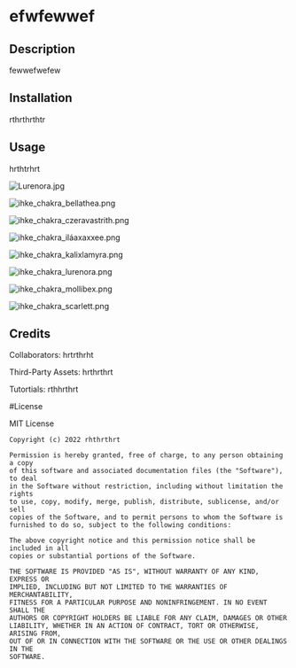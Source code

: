 # efwfewwef

## Description

fewwefwefew

## Installation

rthrthrthtr

## Usage

hrthtrhrt

![Lurenora.jpg](assets/images/Lurenora.jpg)

![ihke_chakra_bellathea.png](assets/images/ihke_chakra_bellathea.png)

![ihke_chakra_czeravastrith.png](assets/images/ihke_chakra_czeravastrith.png)

![ihke_chakra_iláaxaxxee.png](assets/images/ihke_chakra_iláaxaxxee.png)

![ihke_chakra_kalixlamyra.png](assets/images/ihke_chakra_kalixlamyra.png)

![ihke_chakra_lurenora.png](assets/images/ihke_chakra_lurenora.png)

![ihke_chakra_mollibex.png](assets/images/ihke_chakra_mollibex.png)

![ihke_chakra_scarlett.png](assets/images/ihke_chakra_scarlett.png)

## Credits

Collaborators: hrtrthrht

Third-Party Assets: hrthrthrt

Tutortials: rthhrthrt

#License

MIT License

    Copyright (c) 2022 rhthrthrt
    
    Permission is hereby granted, free of charge, to any person obtaining a copy
    of this software and associated documentation files (the "Software"), to deal
    in the Software without restriction, including without limitation the rights
    to use, copy, modify, merge, publish, distribute, sublicense, and/or sell
    copies of the Software, and to permit persons to whom the Software is
    furnished to do so, subject to the following conditions:
    
    The above copyright notice and this permission notice shall be included in all
    copies or substantial portions of the Software.
    
    THE SOFTWARE IS PROVIDED "AS IS", WITHOUT WARRANTY OF ANY KIND, EXPRESS OR
    IMPLIED, INCLUDING BUT NOT LIMITED TO THE WARRANTIES OF MERCHANTABILITY,
    FITNESS FOR A PARTICULAR PURPOSE AND NONINFRINGEMENT. IN NO EVENT SHALL THE
    AUTHORS OR COPYRIGHT HOLDERS BE LIABLE FOR ANY CLAIM, DAMAGES OR OTHER
    LIABILITY, WHETHER IN AN ACTION OF CONTRACT, TORT OR OTHERWISE, ARISING FROM,
    OUT OF OR IN CONNECTION WITH THE SOFTWARE OR THE USE OR OTHER DEALINGS IN THE
    SOFTWARE.